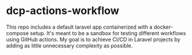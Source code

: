 # dcp-actions-workflow

This repo includes a default laravel app containerized with a docker-compose setup. It's meant to be a sandbox for testing different workflows using GitHub actions. My goal is to achieve CI/CD in Laravel projects by adding as little unnecessary complexity as possible.